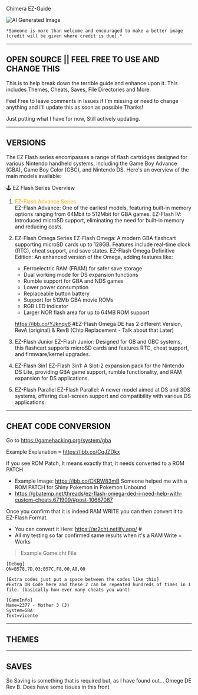 Chimera EZ-Guide

![AI Generated Image]([https://your-image-host.com/yourimage.png](https://lh3.googleusercontent.com/gg-dl/AJfQ9KRFEK5xvYizQXO_zvuqo7G17ivy2f6aDefDf-XWQis3AK9fSinoI6A9bA43e05Wa-YGpRxrVPOlIfoGdTve2cE9sKkNmd0ANZOO9mFarJzvkzLVa2tEQ6zNsbzO-zQXQCobMVC3HBMc5iXtNE1UeMI2wejtZGOi7u73nG4V_8T1O1J30w=s1024))

    *Someone is more than welcome and encouraged to make a better image (credit will be given where credit is due).*


---
OPEN SOURCE || FEEL FREE TO USE AND CHANGE THIS
---
This is to help break down the terrible guide and enhance upon it. This includes Themes, Cheats, Saves, File Directories and More.

Feel Free to leave comments in Issues if I'm missing or need to change anything and i'll update this as soon as possible Thanks!



Just putting what I have for now, Still actively updating.







---
VERSIONS
---

The EZ Flash series encompasses a range of flash cartridges designed for various Nintendo handheld systems, including the Game Boy Advance (GBA), Game Boy Color (GBC), and Nintendo DS. Here's an overview of the main models available:

🕹️ EZ Flash Series Overview

1. <span style="color:orange"> EZ-Flash Advance Series</span>  
    EZ-Flash Advance: One of the earliest models, featuring built-in memory options ranging from 64Mbit to 512Mbit for GBA games.
    EZ-Flash IV: Introduced microSD support, eliminating the need for built-in memory and reducing costs. 


2. EZ-Flash Omega Series
    EZ-Flash Omega: A modern GBA flashcart supporting microSD cards up to 128GB. Features include real-time clock (RTC), cheat support, and save states.
    EZ-Flash Omega Definitive Edition: An enhanced version of the Omega, adding features like:
     - Ferroelectric RAM (FRAM) for safer save storage
     - Dual working mode for DS expansion functions
     - Rumble support for GBA and NDS games
     - Lower power consumption
     - Replaceable button battery
     - Support for 512Mb GBA movie ROMs
     - RGB LED indicator
     - Larger NOR flash area for up to 64MB ROM support
       
     https://ibb.co/YJknqv6 #EZ-Flash Omega DE has 2 different Version, RevA (original) & RevB (Chip Replacement - Talk about that Later)


3. EZ-Flash Junior
    EZ-Flash Junior: Designed for GB and GBC systems, this flashcart supports microSD cards and features RTC, cheat support, and firmware/kernel upgrades. 


4. EZ-Flash 3in1
    EZ-Flash 3in1: A Slot-2 expansion pack for the Nintendo DS Lite, providing GBA game support, rumble functionality, and RAM expansion for DS applications. 


5. EZ-Flash Parallel
    EZ-Flash Parallel: A newer model aimed at DS and 3DS systems, offering dual-screen support and compatibility with various DS applications.


---
CHEAT CODE CONVERSION
---
Go to https://gamehacking.org/system/gba

Example Explanation = https://ibb.co/CqJZDkx 

If you see ROM Patch, It means exactly that, it needs converted to a ROM PATCH 
- Example Image: https://ibb.co/CKRW83mB 
Someone helped me with a ROM PATCH for Shiny Pokemon in Pokemon Unbound
- https://gbatemp.net/threads/ez-flash-omega-ded-i-need-help-with-custom-cheats.671909/#post-10667087

Once you confirm that it is indeed RAM WRITE you can then convert it to EZ-Flash Format.
- You can convert it Here: https://ar2cht.netlify.app/ #
- All my testing so far confirmed same results when it's a RAM Write = Works


> Example Game.cht File

    [Debug]
    ON=B578,7D,03;B57C,F8,00,A8,00
    
    [Extra codes just put a space between the codes like this]
    #Extra ON Code here and these 2 can be repeated hundreds of times in 1 file. (basically how ever many cheats you want)
    
    [GameInfo]
    Name=2377 - Mother 3 (J)
    System=GBA
    Text=vicente


---
THEMES
---




---
SAVES
---
So Saving is something that is required but, as I have found out... Omege DE Rev B. Does have some issues in this front 
